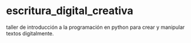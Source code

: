# escritura_digital_creativa

taller de introducción a la programación en python para crear y manipular textos digitalmente.
